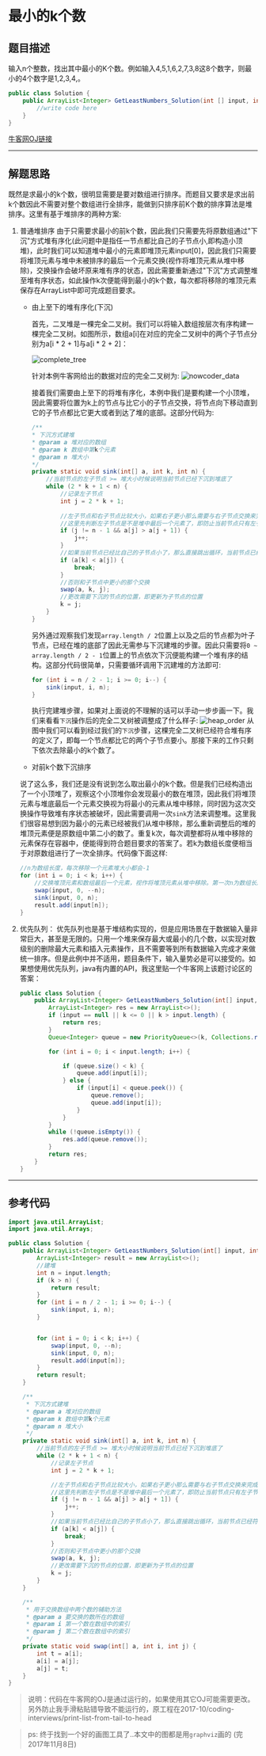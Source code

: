 # 最小的k个数
## 题目描述
输入n个整数，找出其中最小的K个数。例如输入4,5,1,6,2,7,3,8这8个数字，则最小的4个数字是1,2,3,4,。

```java
public class Solution {
    public ArrayList<Integer> GetLeastNumbers_Solution(int [] input, int k) {
        //write code here     
    }
}
```
[牛客网OJ链接](https://www.nowcoder.com/practice/6a296eb82cf844ca8539b57c23e6e9bf?tpId=13&tqId=11182&tPage=1&rp=1&ru=/ta/coding-interviews&qru=/ta/coding-interviews/question-ranking)

---
## 解题思路
既然是求最小的k个数，很明显需要是要对数组进行排序。而题目又要求是求出前k个数因此不需要对整个数组进行全排序，能做到只排序前K个数的排序算法是堆排序。这里有基于堆排序的两种方案:
1. 普通堆排序
由于只需要求最小的前k个数，因此我们只需要先将原数组通过"下沉"方式堆有序化(此问题中是指任一节点都比自己的子节点小,即构造小顶堆)，此时我们可以知道堆中最小的元素即堆顶元素input[0]，因此我们只需要将堆顶元素与堆中未被排序的最后一个元素交换(视作将堆顶元素从堆中移除)，交换操作会破坏原来堆有序的状态，因此需要重新通过"下沉"方式调整堆至堆有序状态，如此操作k次便能得到最小的k个数，每次都将移除的堆顶元素保存在ArrayList中即可完成题目要求。
    - 由上至下的堆有序化(下沉)

        首先，二叉堆是一棵完全二叉树。我们可以将输入数组按层次有序构建一棵完全二叉树。如图所示，数组a[i]在对应的完全二叉树中的两个子节点分别为a[i * 2 + 1]与a[i * 2 + 2]：

        ![complete_tree](assets/complete_tree.png)

        针对本例牛客网给出的数据对应的完全二叉树为:
        ![nowcoder_data](assets/nowcoder_data.png)
        
        接着我们需要由上至下的将堆有序化，本例中我们是要构建一个小顶堆，因此需要将位置为k上的节点与比它小的子节点交换，将节点向下移动直到它的子节点都比它更大或者到达了堆的底部。这部分代码为:
        ```java
        /**
        * 下沉方式建堆
        * @param a 堆对应的数组
        * @param k 数组中第k个元素
        * @param n 堆大小
        */
        private static void sink(int[] a, int k, int n) {
            //当前节点的左子节点 >= 堆大小时候说明当前节点已经下沉到堆底了
            while (2 * k + 1 < n) {
                //记录左子节点
                int j = 2 * k + 1;
                
                //左子节点和右子节点比较大小，如果右子更小那么需要与右子节点交换来完成下沉
                //这里先判断左子节点是不是堆中最后一个元素了，即防止当前节点只有左子节点而造成后面判断数组越界
                if (j != n - 1 && a[j] > a[j + 1]) {
                    j++;
                }
                //如果当前节点已经比自己的子节点小了，那么直接跳出循环，当前节点已经符合堆有序的定义
                if (a[k] < a[j]) {
                    break;
                }
                //否则和子节点中更小的那个交换
                swap(a, k, j);
                //更改需要下沉的节点的位置，即更新为子节点的位置
                k = j;
            }
        }
        ```
        
        另外通过观察我们发现```array.length / 2```位置上以及之后的节点都为叶子节点，已经在堆的底部了因此无需参与下沉建堆的步骤。因此只需要将```0 ~ array.length / 2 - 1```位置上的节点依次下沉便能构建一个堆有序的结构。这部分代码很简单，只需要循环调用下沉建堆的方法即可:
        ```java
        for (int i = n / 2 - 1; i >= 0; i--) {
            sink(input, i, n);
        }
        ```
        执行完建堆步骤，如果对上面说的不理解的话可以手动一步步画一下。我们来看看```下沉```操作后的完全二叉树被调整成了什么样子:
        ![heap_order](assets/heap_order.png)
        从图中我们可以看到经过我们的```下沉```步骤，这棵完全二叉树已经符合堆有序的定义了，即每一个节点都比它的两个子节点要小。那接下来的工作只剩下依次去除最小的k个数了。
    - 对前k个数下沉排序
    
    说了这么多，我们还是没有说到怎么取出最小的k个数。但是我们已经构造出了一个小顶堆了，观察这个小顶堆你会发现最小的数在堆顶，因此我们将堆顶元素与堆底最后一个元素交换视为将最小的元素从堆中移除，同时因为这次交换操作导致堆有序状态被破坏，因此需要调用一次```sink```方法来调整堆。这里我们很容易想到因为最小的元素已经被我们从堆中移除，那么重新调整后的堆的堆顶元素便是原数组中第二小的数了。重复k次，每次调整都将从堆中移除的元素保存在容器中，便能得到符合题目要求的答案了。若k为数组长度便相当于对原数组进行了一次全排序。代码像下面这样:
    ```java
    //n为数组长度，每次移除一个元素堆大小都会-1
    for (int i = 0; i < k; i++) {
        //交换堆顶元素和数组最后一个元素，视作将堆顶元素从堆中移除。第一次n为数组长度。
        swap(input, 0, --n);
        sink(input, 0, n);
        result.add(input[n]);
    }
    ```

2. 优先队列：
优先队列也是基于堆结构实现的，但是应用场景在于数据输入量非常巨大，甚至是无限的。只用一个堆来保存最大或最小的几个数，以实现对数级别的删除最大元素和插入元素操作，且不需要等到所有数据输入完成才来做统一排序。但是此例中并不适用，题目条件下，输入量势必是可以接受的。如果想使用优先队列，java有内置的API，我这里贴一个牛客网上该题讨论区的答案：
    ```java
    public class Solution {
        public ArrayList<Integer> GetLeastNumbers_Solution(int[] input, int k) {
            ArrayList<Integer> res = new ArrayList<>();
            if (input == null || k <= 0 || k > input.length) {
                return res;
            }
            Queue<Integer> queue = new PriorityQueue<>(k, Collections.reverseOrder());
    
            for (int i = 0; i < input.length; i++) {
    
                if (queue.size() < k) {
                    queue.add(input[i]);
                } else {
                    if (input[i] < queue.peek()) {
                        queue.remove();
                        queue.add(input[i]);
                    }
                }
            }
            while (!queue.isEmpty()) {
                res.add(queue.remove());
            }
            return res;
        }
    }
    ```

---
## 参考代码
```java
import java.util.ArrayList;
import java.util.Arrays;

public class Solution {
    public ArrayList<Integer> GetLeastNumbers_Solution(int[] input, int k) {
        ArrayList<Integer> result = new ArrayList<>();
        //建堆
        int n = input.length;
        if (k > n) {
            return result;
        }
        for (int i = n / 2 - 1; i >= 0; i--) {
            sink(input, i, n);
        }


        for (int i = 0; i < k; i++) {
            swap(input, 0, --n);
            sink(input, 0, n);
            result.add(input[n]);
        }
        return result;
    }

    /**
     * 下沉方式建堆
     * @param a 堆对应的数组
     * @param k 数组中第k个元素
     * @param n 堆大小
     */
    private static void sink(int[] a, int k, int n) {
        //当前节点的左子节点 >= 堆大小时候说明当前节点已经下沉到堆底了
        while (2 * k + 1 < n) {
            //记录左子节点
            int j = 2 * k + 1;

            //左子节点和右子节点比较大小，如果右子更小那么需要与右子节点交换来完成下沉
            //这里先判断左子节点是不是堆中最后一个元素了，即防止当前节点只有左子节点而造成后面判断数组越界
            if (j != n - 1 && a[j] > a[j + 1]) {
                j++;
            }
            //如果当前节点已经比自己的子节点小了，那么直接跳出循环，当前节点已经符合堆有序的定义
            if (a[k] < a[j]) {
                break;
            }
            //否则和子节点中更小的那个交换
            swap(a, k, j);
            //更改需要下沉的节点的位置，即更新为子节点的位置
            k = j;
        }
    }

    /**
     * 用于交换数组中两个数的辅助方法
     * @param a 要交换的数所在的数组
     * @param i 第一个数在数组中的索引
     * @param j 第二个数在数组中的索引
     */
    private static void swap(int[] a, int i, int j) {
        int t = a[i];
        a[i] = a[j];
        a[j] = t;
    }
}
```
>说明：代码在牛客网的OJ是通过运行的，如果使用其它OJ可能需要更改。另外防止我手滑粘贴错导致不能运行的，原工程在2017-10/coding-interviews/print-list-from-tail-to-head

>ps: 终于找到一个好的画图工具了..本文中的图都是用```graphviz```画的
(完 2017年11月8日)